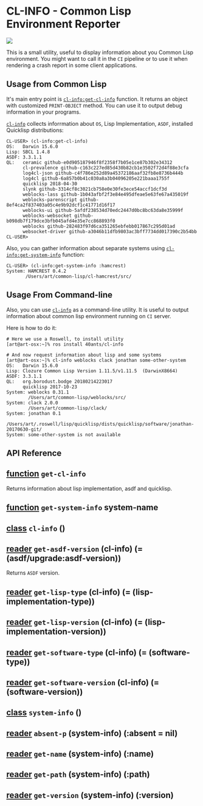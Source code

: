 <a id="x-28CL-INFO-3A-40README-2040ANTS-DOC-2FLOCATIVES-3ASECTION-29"></a>

# CL-INFO - Common Lisp Environment Reporter

[![](https://github-actions.40ants.com/40ants/cl-info/matrix.svg?only=ci.run-tests)][3904]

This is a small utility, useful to display information about you Common
Lisp environment. You might want to call it in the `CI` pipeline or
to use it when rendering a crash report in some client applications.

## Usage from Common Lisp

It's main entry point is [`cl-info:get-cl-info`](b41e) function. It returns an object with
customized `PRINT-OBJECT` method. You can use it to output debug
information in your programs.

[`cl-info`](45fe) collects inforrmation about `OS`, Lisp Implementation, `ASDF`, installed
Quicklisp distributions:

```text
CL-USER> (cl-info:get-cl-info)
OS:   Darwin 15.6.0
Lisp: SBCL 1.4.8
ASDF: 3.3.1.1
QL:   ceramic github-e0d905187946f8f2358f7b05e1ce87b302e34312
      cl-prevalence github-c163c227ed85d430b82cb1e3502f72d4f88e3cfa
      log4cl-json github-c4f786e252d89a45372186aaf32fb8e8736b444b
      log4cl github-6a857b0b41c030a8a3b04096205e221baaa1755f
      quicklisp 2018-04-30
      slynk github-3314cf8c3021cb758e0e30fe3ece54accf1dcf3d
      weblocks-lass github-1b043afbf2f3e84e495dfeae5e63fe67a435019f
      weblocks-parenscript github-8ef4ca2f837403a05c4e9b92dcf1c41771d16f17
      weblocks-ui github-5afdf238534d70edc2447d0bc8bc63da8e35999f
      weblocks-websocket github-b098db7f179dce3bfb045afd4e35e7cc868893f0
      weblocks github-282483f97d6ca351265ebfebb017867c295d01ad
      websocket-driver github-a3046b11dfb9803ac3bff7734dd017390c2b54bb
CL-USER>
```
Also, you can gather information about separate systems using [`cl-info:get-system-info`](a6b6)
function:

```text
CL-USER> (cl-info:get-system-info :hamcrest)
System: HAMCREST 0.4.2
       /Users/art/common-lisp/cl-hamcrest/src/
```
## Usage From Command-line

Also, you can use [`cl-info`](45fe) as a command-line utility. It is useful to
output information about common lisp environment running on `CI` server.

Here is how to do it:

```shell
# Here we use a Roswell, to install utility
[art@art-osx:~]% ros install 40ants/cl-info
   
# And now request information about lisp and some systems
[art@art-osx:~]% cl-info weblocks clack jonathan some-other-system
OS:   Darwin 15.6.0
Lisp: Clozure Common Lisp Version 1.11.5/v1.11.5  (DarwinX8664)
ASDF: 3.3.1.1
QL:   org.borodust.bodge 20180214223017
      quicklisp 2017-10-23
System: weblocks 0.31.1
        /Users/art/common-lisp/weblocks/src/
System: clack 2.0.0
        /Users/art/common-lisp/clack/
System: jonathan 0.1
        /Users/art/.roswell/lisp/quicklisp/dists/quicklisp/software/jonathan-20170630-git/
System: some-other-system is not available
```
## API Reference

<a id="x-28CL-INFO-3AGET-CL-INFO-20FUNCTION-29"></a>

## [function](dc24) `get-cl-info`

Returns information about lisp implementation, asdf and quicklisp.

<a id="x-28CL-INFO-3AGET-SYSTEM-INFO-20FUNCTION-29"></a>

## [function](9067) `get-system-info` system-name

<a id="x-28CL-INFO-3ACL-INFO-20CLASS-29"></a>

## [class](0b50) `cl-info` ()

<a id="x-28CL-INFO-3AGET-ASDF-VERSION-20-2840ANTS-DOC-2FLOCATIVES-3AREADER-20CL-INFO-3ACL-INFO-29-29"></a>

## [reader](7368) `get-asdf-version` (cl-info) (= (asdf/upgrade:asdf-version))

Returns `ASDF` version.

<a id="x-28CL-INFO-3AGET-LISP-TYPE-20-2840ANTS-DOC-2FLOCATIVES-3AREADER-20CL-INFO-3ACL-INFO-29-29"></a>

## [reader](e996) `get-lisp-type` (cl-info) (= (lisp-implementation-type))

<a id="x-28CL-INFO-3AGET-LISP-VERSION-20-2840ANTS-DOC-2FLOCATIVES-3AREADER-20CL-INFO-3ACL-INFO-29-29"></a>

## [reader](4f8f) `get-lisp-version` (cl-info) (= (lisp-implementation-version))

<a id="x-28CL-INFO-3AGET-SOFTWARE-TYPE-20-2840ANTS-DOC-2FLOCATIVES-3AREADER-20CL-INFO-3ACL-INFO-29-29"></a>

## [reader](69cb) `get-software-type` (cl-info) (= (software-type))

<a id="x-28CL-INFO-3AGET-SOFTWARE-VERSION-20-2840ANTS-DOC-2FLOCATIVES-3AREADER-20CL-INFO-3ACL-INFO-29-29"></a>

## [reader](1213) `get-software-version` (cl-info) (= (software-version))

<a id="x-28CL-INFO-3ASYSTEM-INFO-20CLASS-29"></a>

## [class](c8e4) `system-info` ()

<a id="x-28CL-INFO-3AABSENT-P-20-2840ANTS-DOC-2FLOCATIVES-3AREADER-20CL-INFO-3ASYSTEM-INFO-29-29"></a>

## [reader](4d45) `absent-p` (system-info) (:absent = nil)

<a id="x-28CL-INFO-3AGET-NAME-20-2840ANTS-DOC-2FLOCATIVES-3AREADER-20CL-INFO-3ASYSTEM-INFO-29-29"></a>

## [reader](98bf) `get-name` (system-info) (:name)

<a id="x-28CL-INFO-3AGET-PATH-20-2840ANTS-DOC-2FLOCATIVES-3AREADER-20CL-INFO-3ASYSTEM-INFO-29-29"></a>

## [reader](f030) `get-path` (system-info) (:path)

<a id="x-28CL-INFO-3AGET-VERSION-20-2840ANTS-DOC-2FLOCATIVES-3AREADER-20CL-INFO-3ASYSTEM-INFO-29-29"></a>

## [reader](13d2) `get-version` (system-info) (:version)


[45fe]: #x-28CL-INFO-3ACL-INFO-20CLASS-29
[b41e]: #x-28CL-INFO-3AGET-CL-INFO-20FUNCTION-29
[a6b6]: #x-28CL-INFO-3AGET-SYSTEM-INFO-20FUNCTION-29
[3904]: https://github.com/40ants/cl-info/actions
[0b50]: https://github.com/40ants/cl-info/blob/b0b2289aecc312744a3888f07d61c3cf59fac853/src/core.lisp#L125
[7368]: https://github.com/40ants/cl-info/blob/b0b2289aecc312744a3888f07d61c3cf59fac853/src/core.lisp#L126
[e996]: https://github.com/40ants/cl-info/blob/b0b2289aecc312744a3888f07d61c3cf59fac853/src/core.lisp#L129
[4f8f]: https://github.com/40ants/cl-info/blob/b0b2289aecc312744a3888f07d61c3cf59fac853/src/core.lisp#L131
[69cb]: https://github.com/40ants/cl-info/blob/b0b2289aecc312744a3888f07d61c3cf59fac853/src/core.lisp#L133
[1213]: https://github.com/40ants/cl-info/blob/b0b2289aecc312744a3888f07d61c3cf59fac853/src/core.lisp#L135
[c8e4]: https://github.com/40ants/cl-info/blob/b0b2289aecc312744a3888f07d61c3cf59fac853/src/core.lisp#L147
[98bf]: https://github.com/40ants/cl-info/blob/b0b2289aecc312744a3888f07d61c3cf59fac853/src/core.lisp#L148
[13d2]: https://github.com/40ants/cl-info/blob/b0b2289aecc312744a3888f07d61c3cf59fac853/src/core.lisp#L150
[f030]: https://github.com/40ants/cl-info/blob/b0b2289aecc312744a3888f07d61c3cf59fac853/src/core.lisp#L152
[4d45]: https://github.com/40ants/cl-info/blob/b0b2289aecc312744a3888f07d61c3cf59fac853/src/core.lisp#L154
[dc24]: https://github.com/40ants/cl-info/blob/b0b2289aecc312744a3888f07d61c3cf59fac853/src/core.lisp#L197
[9067]: https://github.com/40ants/cl-info/blob/b0b2289aecc312744a3888f07d61c3cf59fac853/src/core.lisp#L202